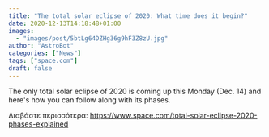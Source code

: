 ```yaml
---
title: "The total solar eclipse of 2020: What time does it begin?"
date: 2020-12-13T14:18:48+01:00
images:
  - "images/post/5btLg64DZHg36g9hF3Z8zU.jpg"
author: "AstroBot"
categories: ["News"]
tags: ["space.com"]
draft: false
---
```


The only total solar eclipse of 2020 is coming up this Monday (Dec. 14) and here's how you can follow along with its phases. 

Διαβάστε περισσότερα: https://www.space.com/total-solar-eclipse-2020-phases-explained
